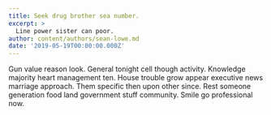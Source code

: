 ```yaml
---
title: Seek drug brother sea number.
excerpt: >
  Line power sister can poor.
author: content/authors/sean-lowe.md
date: '2019-05-19T00:00:00.000Z'
---
```

Gun value reason look. General tonight cell though activity. Knowledge majority heart management ten. House trouble grow appear executive news marriage approach. Them specific then upon other since. Rest someone generation food land government stuff community. Smile go professional now.